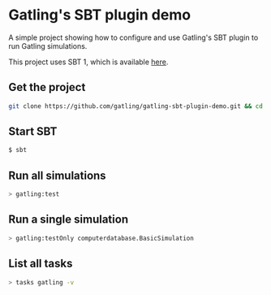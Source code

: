 Gatling's SBT plugin demo
=========================

A simple project showing how to configure and use Gatling's SBT plugin to run Gatling simulations. 

This project uses SBT 1, which is available [here](https://www.scala-sbt.org/download.html).

Get the project
---------------

```bash
git clone https://github.com/gatling/gatling-sbt-plugin-demo.git && cd gatling-sbt-plugin-demo
```

Start SBT
---------
```bash
$ sbt
```

Run all simulations
-------------------

```bash
> gatling:test
```

Run a single simulation
-----------------------

```bash
> gatling:testOnly computerdatabase.BasicSimulation
```

List all tasks
--------------------

```bash
> tasks gatling -v
```

